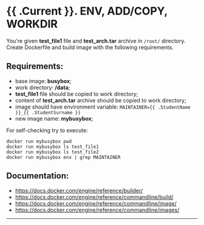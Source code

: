 # {{ .Current }}. ENV, ADD/COPY, WORKDIR

You're given **test_file1** file and **test_arch.tar** archive in `/root/` directory.  
Create Dockerfile and build image with the following requirements.  

## Requirements:
- base image: **busybox**;
- work directory: **/data**;
- **test_file1** file should be copied to work directory;
- content of **test_arch.tar** archive should be copied to work directory;
- image should have environment variable: `MAINTAINER={{ .StudentName }}_{{ .StudentSurname }}`
- new image name: **mybusybox**;  

For self-checking try to execute:<br>
```
docker run mybusybox pwd
docker run mybusybox ls test_file1
docker run mybusybox ls test_file2
docker run mybusybox env | grep MAINTAINER
```

  
## Documentation:
- https://docs.docker.com/engine/reference/builder/
- https://docs.docker.com/engine/reference/commandline/build/
- https://docs.docker.com/engine/reference/commandline/image/
- https://docs.docker.com/engine/reference/commandline/images/


---